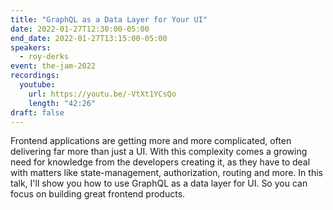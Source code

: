 ```yaml
---
title: "GraphQL as a Data Layer for Your UI"
date: 2022-01-27T12:30:00-05:00
end_date: 2022-01-27T13:15:00-05:00
speakers:
  - roy-derks
event: the-jam-2022
recordings:
  youtube:
    url: https://youtu.be/-VtXt1YCsQo
    length: "42:26"
draft: false
---
```


Frontend applications are getting more and more complicated, often delivering far more than just a UI. With this complexity comes a growing need for knowledge from the developers creating it, as they have to deal with matters like state-management, authorization, routing and more. In this talk, I'll show you how to use GraphQL as a data layer for UI. So you can focus on building great frontend products.
